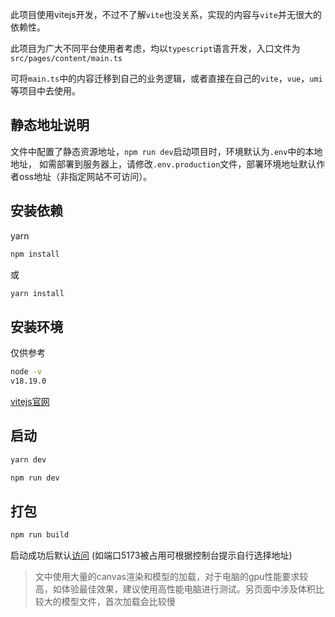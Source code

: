 
此项目使用vitejs开发，不过不了解`vite`也没关系，实现的内容与`vite`并无很大的依赖性。

此项目为广大不同平台使用者考虑，均以`typescript`语言开发，入口文件为`src/pages/content/main.ts`

可将`main.ts`中的内容迁移到自己的业务逻辑，或者直接在自己的`vite`，`vue`，`umi`等项目中去使用。

## 静态地址说明

文件中配置了静态资源地址，`npm run dev`启动项目时，环境默认为`.env`中的本地地址，
如需部署到服务器上，请修改`.env.production`文件，部署环境地址默认作者oss地址（非指定网站不可访问）。

## 安装依赖

yarn

```bash
npm install
```

或

```bash
yarn install
```

## 安装环境

仅供参考

```bash
node -v
v18.19.0
```

[vitejs官网](https://cn.vitejs.dev/guide/#scaffolding-your-first-vite-project)

## 启动

```bash
yarn dev
```

```bash
npm run dev
```

## 打包

``` bash
npm run build
```

启动成功后默认[访问](http://localhost:5173/) (如端口5173被占用可根据控制台提示自行选择地址)

> 文中使用大量的canvas渲染和模型的加载，对于电脑的gpu性能要求较高，如体验最佳效果，建议使用高性能电脑进行测试。另页面中涉及体积比较大的模型文件，首次加载会比较慢
